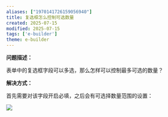 ```yaml
---
aliases: ["1970141726159056940"]
title: 复选框怎么控制可选数量
created: 2025-07-15
modified: 2025-07-15
tags: ['e-builder']
theme: e-builder
---
```


**问题描述：**

表单中的复选框字段可以多选，那么怎样可以控制最多可选的数量？

**解决方式：**

首先需要对该字段开启必填，之后会有可选择数量范围的设置：

![](https://myhelpdoc.oss-cn-heyuan.aliyuncs.com/mdimages/bbefbee734dd6244eed5d97b8f885d3b.jpg)